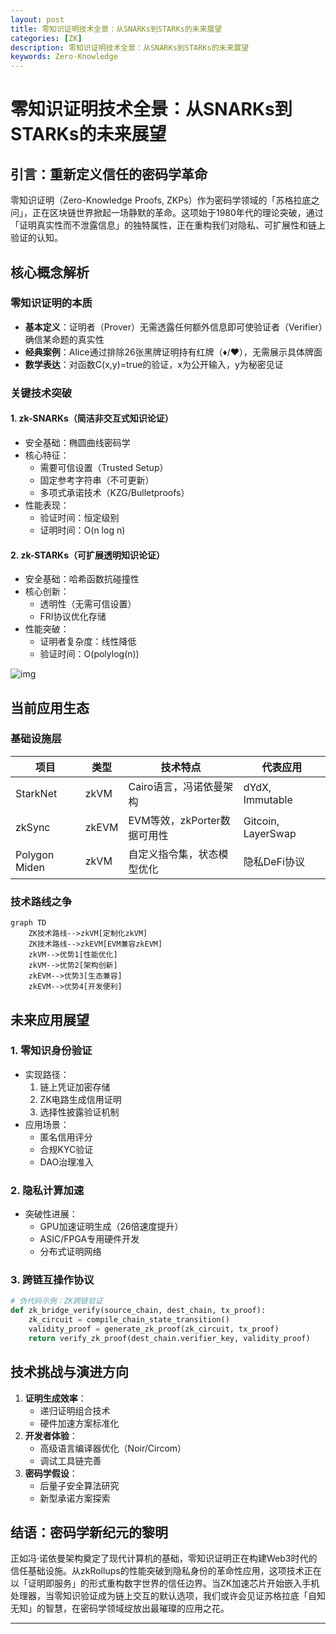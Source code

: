 ```yaml
---
layout: post
title: 零知识证明技术全景：从SNARKs到STARKs的未来展望
categories: [ZK]
description: 零知识证明技术全景：从SNARKs到STARKs的未来展望
keywords: Zero-Knowledge
---
```


# 零知识证明技术全景：从SNARKs到STARKs的未来展望

## 引言：重新定义信任的密码学革命
零知识证明（Zero-Knowledge Proofs, ZKPs）作为密码学领域的「苏格拉底之问」，正在区块链世界掀起一场静默的革命。这项始于1980年代的理论突破，通过「证明真实性而不泄露信息」的独特属性，正在重构我们对隐私、可扩展性和链上验证的认知。

## 核心概念解析
### 零知识证明的本质
- **基本定义**：证明者（Prover）无需透露任何额外信息即可使验证者（Verifier）确信某命题的真实性
- **经典案例**：Alice通过排除26张黑牌证明持有红牌（♦️/♥️），无需展示具体牌面
- **数学表达**：对函数C(x,y)=true的验证，x为公开输入，y为秘密见证

### 关键技术突破
#### 1. zk-SNARKs（简洁非交互式知识论证）
- 安全基础：椭圆曲线密码学
- 核心特征：
  - 需要可信设置（Trusted Setup）
  - 固定参考字符串（不可更新）
  - 多项式承诺技术（KZG/Bulletproofs）
- 性能表现：
  - 验证时间：恒定级别
  - 证明时间：O(n log n)

#### 2. zk-STARKs（可扩展透明知识论证）
- 安全基础：哈希函数抗碰撞性
- 核心创新：
  - 透明性（无需可信设置）
  - FRI协议优化存储
- 性能突破：
  - 证明者复杂度：线性降低
  - 验证时间：O(polylog(n))

![img](https://cdn.jsdelivr.net/gh/yangjucai/picgo@main/60)



## 当前应用生态
### 基础设施层
| 项目          | 类型  | 技术特点                    | 代表应用           |
| ------------- | ----- | --------------------------- | ------------------ |
| StarkNet      | zkVM  | Cairo语言，冯诺依曼架构     | dYdX, Immutable    |
| zkSync        | zkEVM | EVM等效，zkPorter数据可用性 | Gitcoin, LayerSwap |
| Polygon Miden | zkVM  | 自定义指令集，状态模型优化  | 隐私DeFi协议       |

### 技术路线之争
```mermaid
graph TD
    ZK技术路线-->zkVM[定制化zkVM]
    ZK技术路线-->zkEVM[EVM兼容zkEVM]
    zkVM-->优势1[性能优化]
    zkVM-->优势2[架构创新]
    zkEVM-->优势3[生态兼容]
    zkEVM-->优势4[开发便利]
```



## 未来应用展望

### 1. 零知识身份验证

- 实现路径：
  1. 链上凭证加密存储
  2. ZK电路生成信用证明
  3. 选择性披露验证机制
- 应用场景：
  - 匿名信用评分
  - 合规KYC验证
  - DAO治理准入

### 2. 隐私计算加速

- 突破性进展：
  - GPU加速证明生成（26倍速度提升）
  - ASIC/FPGA专用硬件开发
  - 分布式证明网络

### 3. 跨链互操作协议

```python
# 伪代码示例：ZK跨链验证
def zk_bridge_verify(source_chain, dest_chain, tx_proof):
    zk_circuit = compile_chain_state_transition()
    validity_proof = generate_zk_proof(zk_circuit, tx_proof)
    return verify_zk_proof(dest_chain.verifier_key, validity_proof)
```

## 技术挑战与演进方向

1. **证明生成效率**：
   - 递归证明组合技术
   - 硬件加速方案标准化
2. **开发者体验**：
   - 高级语言编译器优化（Noir/Circom）
   - 调试工具链完善
3. **密码学假设**：
   - 后量子安全算法研究
   - 新型承诺方案探索

## 结语：密码学新纪元的黎明

正如冯·诺依曼架构奠定了现代计算机的基础，零知识证明正在构建Web3时代的信任基础设施。从zkRollups的性能突破到隐私身份的革命性应用，这项技术正在以「证明即服务」的形式重构数字世界的信任边界。当ZK加速芯片开始嵌入手机处理器，当零知识验证成为链上交互的默认选项，我们或许会见证苏格拉底「自知无知」的智慧，在密码学领域绽放出最璀璨的应用之花。

------

